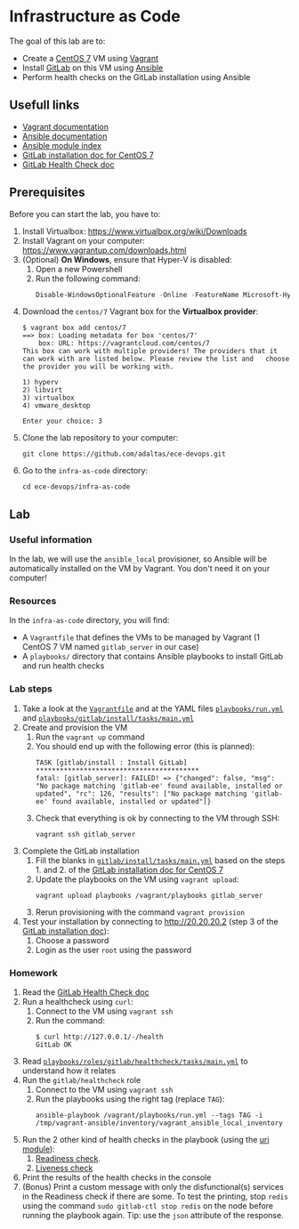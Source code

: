 # Infrastructure as Code

The goal of this lab are to:
- Create a [CentOS 7](https://wiki.centos.org/) VM using [Vagrant](https://www.vagrantup.com/)
- Install [GitLab](https://about.gitlab.com/stages-devops-lifecycle/) on this VM using [Ansible](https://www.ansible.com/)
- Perform health checks on the GitLab installation using Ansible

## Usefull links

- [Vagrant documentation](https://www.vagrantup.com/docs/)
- [Ansible documentation](https://docs.ansible.com/ansible/latest/index.html)
- [Ansible module index](https://docs.ansible.com/ansible/latest/modules/modules_by_category.html)
- [GitLab installation doc for CentOS 7](https://about.gitlab.com/install/#centos-7)
- [GitLab Health Check doc](https://docs.gitlab.com/ee/user/admin_area/monitoring/health_check.html)

## Prerequisites

Before you can start the lab, you have to:
1. Install Virtualbox: https://www.virtualbox.org/wiki/Downloads
2. Install Vagrant on your computer: https://www.vagrantup.com/downloads.html
3. (Optional) **On Windows**, ensure that Hyper-V is disabled:
   1. Open a new Powershell
   2. Run the following command:
      ```powershell
      Disable-WindowsOptionalFeature -Online -FeatureName Microsoft-Hyper-V-All
      ```
4. Download the `centos/7` Vagrant box for the **Virtualbox provider**:
   ```shell
   $ vagrant box add centos/7
   ==> box: Loading metadata for box 'centos/7'
       box: URL: https://vagrantcloud.com/centos/7
   This box can work with multiple providers! The providers that it
   can work with are listed below. Please review the list and   choose
   the provider you will be working with.
   
   1) hyperv
   2) libvirt
   3) virtualbox
   4) vmware_desktop
   
   Enter your choice: 3
   ```
5. Clone the lab repository to your computer:
   ```
   git clone https://github.com/adaltas/ece-devops.git
   ```
6. Go to the `infra-as-code` directory:
   ```
   cd ece-devops/infra-as-code
   ```

## Lab

### Useful information

In the lab, we will use the `ansible_local` provisioner, so Ansible will be automatically installed on the VM by Vagrant. You don't need it on your computer!

### Resources

In the `infra-as-code` directory, you will find:
- A `Vagrantfile` that defines the VMs to be managed by Vagrant (1 CentOS 7 VM named `gitlab_server` in our case)
- A `playbooks/` directory that contains Ansible playbooks to install GitLab and run health checks

### Lab steps

1. Take a look at the [`Vagrantfile`](Vagrantfile) and at the YAML files [`playbooks/run.yml`](playbooks/run.yml) and [`playbooks/gitlab/install/tasks/main.yml`](playbooks/roles/gitlab/install/tasks/main.yml)
2. Create and provision the VM
   1. Run the `vagrant up` command
   2. You should end up with the following error (this is planned): 
      ```shell
      TASK [gitlab/install : Install GitLab] *****************************************
      fatal: [gitlab_server]: FAILED! => {"changed": false, "msg": "No package matching 'gitlab-ee' found available, installed or updated", "rc": 126, "results": ["No package matching 'gitlab-ee' found available, installed or updated"]}
      ```
   3. Check that everything is ok by connecting to the VM through SSH:
      ```
      vagrant ssh gitlab_server
      ```
3. Complete the GitLab installation
   1. Fill the blanks in [`gitlab/install/tasks/main.yml`](playbooks/roles/gitlab/install/tasks/main.yml) based on the steps 1. and 2. of the [GitLab installation doc for CentOS 7](https://about.gitlab.com/install/#centos-7)
   2. Update the playbooks on the VM using `vagrant upload`:
      ```
      vagrant upload playbooks /vagrant/playbooks gitlab_server
      ```
   3. Rerun provisioning with the command `vagrant provision`
4. Test your installation by connecting to http://20.20.20.2 (step 3 of the [GitLab installation doc](https://about.gitlab.com/install/#centos-7)):
   1. Choose a password
   2. Login as the user `root` using the password

### Homework

1. Read the [GitLab Health Check doc](https://docs.gitlab.com/ee/user/admin_area/monitoring/health_check.html)
2. Run a healthcheck using `curl`:
   1. Connect to the VM using `vagrant ssh`
   2. Run the command:
      ```shell
      $ curl http://127.0.0.1/-/health
      GitLab OK
      ```
3. Read [`playbooks/roles/gitlab/healthcheck/tasks/main.yml`](playbooks/roles/gitlab/healthcheck/tasks/main.yml) to understand how it relates
4. Run the `gitlab/healthcheck` role
   1. Connect to the VM using `vagrant ssh`
   2. Run the playbooks using the right tag (replace `TAG`):
      ```
      ansible-playbook /vagrant/playbooks/run.yml --tags TAG -i /tmp/vagrant-ansible/inventory/vagrant_ansible_local_inventory
      ```
5. Run the 2 other kind of health checks in the playbook (using the [uri module](https://docs.ansible.com/ansible/latest/modules/uri_module.html)):
   1. [Readiness check](https://docs.gitlab.com/ee/user/admin_area/monitoring/health_check.html#readiness).
   2. [Liveness check](https://docs.gitlab.com/ee/user/admin_area/monitoring/health_check.html#liveness)
6. Print the results of the health checks in the console
7. (Bonus) Print a custom message with only the disfunctional(s) services in the Readiness check if there are some. To test the printing, stop `redis` using the command `sudo gitlab-ctl stop redis` on the node before running the playbook again. Tip: use the `json` attribute of the response.